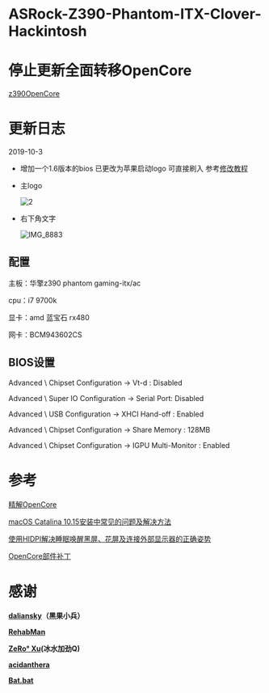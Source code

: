 # ASRock-Z390-Phantom-ITX-Clover-Hackintosh

# 停止更新全面转移OpenCore

[z390OpenCore](https://github.com/fangf2018/ASRock-Z390-Phantom-ITX-OpenCore-Hackintosh)


# 更新日志

2019-10-3
* 增加一个1.6版本的bios 已更改为苹果启动logo 可直接刷入 参考[修改教程](https://www.bilibili.com/read/cv2788822/)

* 主logo

    ![2](http://github.fangf.cc/2019-10-03-2.jpg)
    
* 右下角文字

    ![IMG_8883](http://github.fangf.cc/2019-10-03-IMG_8883.JPG)

## 配置

主板：华擎z390 phantom gaming-itx/ac

cpu：i7 9700k

显卡：amd 蓝宝石 rx480

网卡：BCM943602CS


## BIOS设置

Advanced \ Chipset Configuration → Vt-d : Disabled

Advanced \ Super IO Configuration → Serial Port: Disabled

Advanced \ USB Configuration → XHCI Hand-off : Enabled

Advanced \ Chipset Configuration → Share Memory : 128MB

Advanced \ Chipset Configuration → IGPU Multi-Monitor : Enabled


# 参考
[精解OpenCore](https://blog.daliansky.net/OpenCore-BootLoader.html)

[macOS Catalina 10.15安装中常见的问题及解决方法](https://blog.daliansky.net/Common-problems-and-solutions-in-macOS-Catalina-10.15-installation.html)

[使用HIDPI解决睡眠唤醒黑屏、花屏及连接外部显示器的正确姿势](https://blog.daliansky.net/Use-HIDPI-to-solve-sleep-wake-up-black-screen,-Huaping-and-connect-the-external-monitor-the-correct-posture.html)

[OpenCore部件补丁](https://github.com/daliansky/OC-little)


# 感谢
**[daliansky](https://github.com/daliansky)（黑果小兵）**

**[RehabMan](https://bitbucket.org/RehabMan/)**

**[ZeRo° Xu](https://github.com/xzhih)(冰水加劲Q)**

**[acidanthera](https://github.com/acidanthera/OpenCorePkg)**

**[Bat.bat](https://github.com/williambj1)**
